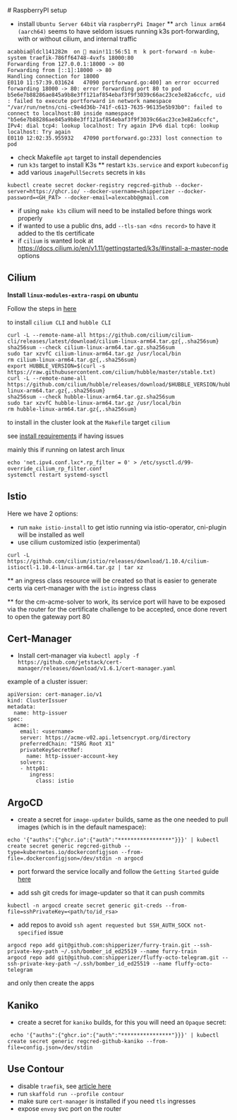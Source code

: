 # RaspberryPI setup

* install `Ubuntu Server 64bit` via `raspberryPi Imager`
** `arch linux arm64 (aarch64)` seems to have seldom issues running k3s port-forwarding, with or without cilium, and internal traffic
```
acabbia@ldcl141282m  on  main!11:56:51 π  k port-forward -n kube-system traefik-786ff64748-4vxfs 18000:80
Forwarding from 127.0.0.1:18000 -> 80
Forwarding from [::1]:18000 -> 80
Handling connection for 18000
E0110 11:57:39.031624   47090 portforward.go:400] an error occurred forwarding 18000 -> 80: error forwarding port 80 to pod b5e6e7b88286ae845a9b8e3ff121af854ebaf3f9f3039c66ac23ce3e82a6ccfc, uid : failed to execute portforward in network namespace "/var/run/netns/cni-c9e4d36b-741f-c613-7635-96135e5b93b0": failed to connect to localhost:80 inside namespace "b5e6e7b88286ae845a9b8e3ff121af854ebaf3f9f3039c66ac23ce3e82a6ccfc", IPv4: dial tcp4: lookup localhost: Try again IPv6 dial tcp6: lookup localhost: Try again 
E0110 12:02:35.955932   47090 portforward.go:233] lost connection to pod
```
* check Makefile `apt` target to install dependencies
* run `k3s` target to install K3s
** restart `k3s.service` and export `kubeconfig`
* add various `imagePullSecrets` secrets in `k8s`

```
kubectl create secret docker-registry regcred-github --docker-server=https://ghcr.io/ --docker-username=shipperizer --docker-password=<GH_PAT> --docker-email=alexcabb@gmail.com
```

* if using `make k3s` cilium will need to be installed before things work properly
* if wanted to use a public dns, add `--tls-san <dns record>` to have it added to the tls certificate
* if `cilium` is wanted look at https://docs.cilium.io/en/v1.11/gettingstarted/k3s/#install-a-master-node options 

## Cilium

**Install `linux-modules-extra-raspi` on ubuntu**

Follow the steps in [here](https://docs.cilium.io/en/stable/gettingstarted/k8s-install-default/)

to install `cilium CLI` and `hubble CLI`

```
curl -L --remote-name-all https://github.com/cilium/cilium-cli/releases/latest/download/cilium-linux-arm64.tar.gz{,.sha256sum}
sha256sum --check cilium-linux-arm64.tar.gz.sha256sum
sudo tar xzvfC cilium-linux-arm64.tar.gz /usr/local/bin
rm cilium-linux-arm64.tar.gz{,.sha256sum}
export HUBBLE_VERSION=$(curl -s https://raw.githubusercontent.com/cilium/hubble/master/stable.txt)
curl -L --remote-name-all https://github.com/cilium/hubble/releases/download/$HUBBLE_VERSION/hubble-linux-arm64.tar.gz{,.sha256sum}
sha256sum --check hubble-linux-arm64.tar.gz.sha256sum
sudo tar xzvfC hubble-linux-arm64.tar.gz /usr/local/bin
rm hubble-linux-arm64.tar.gz{,.sha256sum}
```

to install in the cluster look at the `Makefile` target `cilium`

see [install requirements](https://docs.cilium.io/en/stable/operations/system_requirements/) if having issues

mainly this if running on latest arch linux
```
echo 'net.ipv4.conf.lxc*.rp_filter = 0' > /etc/sysctl.d/99-override_cilium_rp_filter.conf
systemctl restart systemd-sysctl

```


## Istio

Here we have 2 options:
* run `make istio-install` to get istio running via istio-operator, cni-plugin will be installed as well
* use cilium customized istio (experimental)
```
curl -L https://github.com/cilium/istio/releases/download/1.10.4/cilium-istioctl-1.10.4-linux-arm64.tar.gz | tar xz
```

** an ingress class resource will be created so that is easier to generate certs via cert-manager with the `istio` ingress class 

** for the cm-acme-solver to work, its service port will have to be exposed via the router for the certificate challenge to be accepted, once done revert to open the gateway port 80 

## Cert-Manager

* Install cert-manager via `kubectl apply -f https://github.com/jetstack/cert-manager/releases/download/v1.6.1/cert-manager.yaml`


example of a cluster issuer:

```
apiVersion: cert-manager.io/v1
kind: ClusterIssuer
metadata:
  name: http-issuer
spec:
  acme:
    email: <username>
    server: https://acme-v02.api.letsencrypt.org/directory
    preferredChain: "ISRG Root X1"
    privateKeySecretRef:
      name: http-issuer-account-key
    solvers:
    - http01:
       ingress:
         class: istio
```


## ArgoCD

* create a secret for `image-updater` builds, same as the one needed to pull images (which is in the default namespace):
```
echo '{"auths":{"ghcr.io":{"auth":"*****************"}}}' | kubectl create secret generic regcred-github --type=kubernetes.io/dockerconfigjson --from-file=.dockerconfigjson=/dev/stdin -n argocd
```
* port forward the service locally and follow the `Getting Started` guide [here](https://argoproj.github.io/argo-cd/getting_started/)


* add ssh git creds for image-updater so that it can push commits  

```
kubectl -n argocd create secret generic git-creds --from-file=sshPrivateKey=<path/to/id_rsa>
```

* add repos to avoid `ssh agent requested but SSH_AUTH_SOCK not-specified` issue

```
argocd repo add git@github.com:shipperizer/furry-train.git --ssh-private-key-path ~/.ssh/bomber_id_ed25519 --name furry-train
argocd repo add git@github.com:shipperizer/fluffy-octo-telegram.git --ssh-private-key-path ~/.ssh/bomber_id_ed25519 --name fluffy-octo-telegram   
```

and only then create the apps


## Kaniko

* create a secret for `kaniko` builds, for this you will need an `Opaque` secret:

```
 echo '{"auths":{"ghcr.io":{"auth":"****************"}}}' | kubectl create secret generic regcred-github-kaniko --from-file=config.json=/dev/stdin
 ```


## Use Contour

* disable `traefik`, see [article here](https://rancher.com/blog/2020/deploy-an-ingress-controllers)
* run `skaffold run --profile contour`
* make sure `cert-manager` is installed if you need `tls` ingresses
* expose `envoy` svc port on the router


